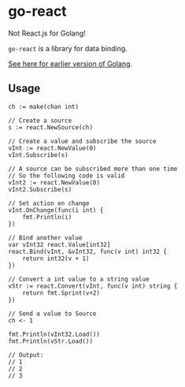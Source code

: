 # go-react

Not React.js for Golang!

`go-react` is a library for data binding.

[See here for earlier version of Golang](https://github.com/Nomango/go-react/tree/legacy).

## Usage

```golang
ch := make(chan int)

// Create a source
s := react.NewSource(ch)

// Create a value and subscribe the source
vInt := react.NewValue(0)
vInt.Subscribe(s)

// A source can be subscribed more than one time
// So the following code is valid
vInt2 := react.NewValue(0)
vInt2.Subscribe(s)

// Set action on change
vInt.OnChange(func(i int) {
    fmt.Println(i)
})

// Bind another value
var vInt32 react.Value[int32]
react.Bind(vInt, &vInt32, func(v int) int32 {
    return int32(v + 1)
})

// Convert a int value to a string value
vStr := react.Convert(vInt, func(v int) string {
    return fmt.Sprint(v+2)
})

// Send a value to Source
ch <- 1

fmt.Println(vInt32.Load())
fmt.Println(vStr.Load())

// Output:
// 1
// 2
// 3
```

